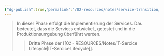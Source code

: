 ```yaml
---
{"dg-publish":true,"permalink":"/02-resources/notes/service-transition/","tags":["GFN/LF06"],"noteIcon":"","updated":"2024-10-20T20:50:22.793+02:00"}
---
```


>In dieser Phase erfolgt die Implementierung der Services. Das bedeutet, dass die Services entwickelt, getestet und in die Produktionsumgebung überführt werden.
>>Dritte Phase der [[02 - RESOURCES/Notes/IT-Sercice Lifecycle\|IT-Sercice Lifecycle]].
